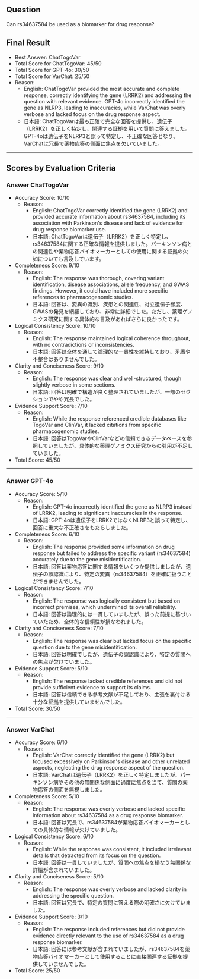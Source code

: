 ## Question

Can rs34637584 be used as a biomarker for drug response?

## Final Result

- Best Answer: ChatTogoVar
- Total Score for ChatTogoVar: 45/50
- Total Score for GPT-4o: 30/50
- Total Score for VarChat: 25/50
- Reason:
  - English: ChatTogoVar provided the most accurate and complete response, correctly identifying the gene (LRRK2) and addressing the question with relevant evidence. GPT-4o incorrectly identified the gene as NLRP3, leading to inaccuracies, while VarChat was overly verbose and lacked focus on the drug response aspect.
  - 日本語: ChatTogoVarは最も正確で完全な回答を提供し、遺伝子（LRRK2）を正しく特定し、関連する証拠を用いて質問に答えました。GPT-4oは遺伝子をNLRP3と誤って特定し、不正確な回答となり、VarChatは冗長で薬物応答の側面に焦点を欠いていました。

---

## Scores by Evaluation Criteria

### Answer ChatTogoVar
- Accuracy Score: 10/10
  - Reason: 
    - English: ChatTogoVar correctly identified the gene (LRRK2) and provided accurate information about rs34637584, including its association with Parkinson's disease and lack of evidence for drug response biomarker use.
    - 日本語: ChatTogoVarは遺伝子（LRRK2）を正しく特定し、rs34637584に関する正確な情報を提供しました。パーキンソン病との関連性や薬物応答バイオマーカーとしての使用に関する証拠の欠如についても言及しています。
- Completeness Score: 9/10
  - Reason: 
    - English: The response was thorough, covering variant identification, disease associations, allele frequency, and GWAS findings. However, it could have included more specific references to pharmacogenomic studies.
    - 日本語: 回答は、変異の識別、疾患との関連性、対立遺伝子頻度、GWASの発見を網羅しており、非常に詳細でした。ただし、薬理ゲノミクス研究に関する具体的な言及があればさらに良かったです。
- Logical Consistency Score: 10/10
  - Reason: 
    - English: The response maintained logical coherence throughout, with no contradictions or inconsistencies.
    - 日本語: 回答は全体を通して論理的な一貫性を維持しており、矛盾や不整合はありませんでした。
- Clarity and Conciseness Score: 9/10
  - Reason: 
    - English: The response was clear and well-structured, though slightly verbose in some sections.
    - 日本語: 回答は明確で構造が良く整理されていましたが、一部のセクションでやや冗長でした。
- Evidence Support Score: 7/10
  - Reason: 
    - English: While the response referenced credible databases like TogoVar and ClinVar, it lacked citations from specific pharmacogenomic studies.
    - 日本語: 回答はTogoVarやClinVarなどの信頼できるデータベースを参照していましたが、具体的な薬理ゲノミクス研究からの引用が不足していました。
- Total Score: 45/50

---

### Answer GPT-4o
- Accuracy Score: 5/10
  - Reason: 
    - English: GPT-4o incorrectly identified the gene as NLRP3 instead of LRRK2, leading to significant inaccuracies in the response.
    - 日本語: GPT-4oは遺伝子をLRRK2ではなくNLRP3と誤って特定し、回答に重大な不正確さをもたらしました。
- Completeness Score: 6/10
  - Reason: 
    - English: The response provided some information on drug response but failed to address the specific variant (rs34637584) accurately due to the gene misidentification.
    - 日本語: 回答は薬物応答に関する情報をいくつか提供しましたが、遺伝子の誤認識により、特定の変異（rs34637584）を正確に扱うことができませんでした。
- Logical Consistency Score: 7/10
  - Reason: 
    - English: The response was logically consistent but based on incorrect premises, which undermined its overall reliability.
    - 日本語: 回答は論理的には一貫していましたが、誤った前提に基づいていたため、全体的な信頼性が損なわれました。
- Clarity and Conciseness Score: 7/10
  - Reason: 
    - English: The response was clear but lacked focus on the specific question due to the gene misidentification.
    - 日本語: 回答は明確でしたが、遺伝子の誤認識により、特定の質問への焦点が欠けていました。
- Evidence Support Score: 5/10
  - Reason: 
    - English: The response lacked credible references and did not provide sufficient evidence to support its claims.
    - 日本語: 回答は信頼できる参考文献が不足しており、主張を裏付ける十分な証拠を提供していませんでした。
- Total Score: 30/50

---

### Answer VarChat
- Accuracy Score: 6/10
  - Reason: 
    - English: VarChat correctly identified the gene (LRRK2) but focused excessively on Parkinson's disease and other unrelated aspects, neglecting the drug response aspect of the question.
    - 日本語: VarChatは遺伝子（LRRK2）を正しく特定しましたが、パーキンソン病やその他の無関係な側面に過度に焦点を当て、質問の薬物応答の側面を無視しました。
- Completeness Score: 5/10
  - Reason: 
    - English: The response was overly verbose and lacked specific information about rs34637584 as a drug response biomarker.
    - 日本語: 回答は冗長で、rs34637584が薬物応答バイオマーカーとしての具体的な情報が欠けていました。
- Logical Consistency Score: 6/10
  - Reason: 
    - English: While the response was consistent, it included irrelevant details that detracted from its focus on the question.
    - 日本語: 回答は一貫していましたが、質問への焦点を損なう無関係な詳細が含まれていました。
- Clarity and Conciseness Score: 5/10
  - Reason: 
    - English: The response was overly verbose and lacked clarity in addressing the specific question.
    - 日本語: 回答は冗長で、特定の質問に答える際の明確さに欠けていました。
- Evidence Support Score: 3/10
  - Reason: 
    - English: The response included references but did not provide evidence directly relevant to the use of rs34637584 as a drug response biomarker.
    - 日本語: 回答には参考文献が含まれていましたが、rs34637584を薬物応答バイオマーカーとして使用することに直接関連する証拠を提供していませんでした。
- Total Score: 25/50